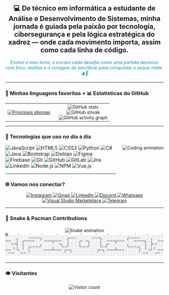 <h2 align="center">💻 De técnico em informática a estudante de Análise e Desenvolvimento de Sistemas, minha jornada é guiada pela paixão por tecnologia, cibersegurança e pela lógica estratégica do xadrez — onde cada movimento importa, assim como cada linha de código.</h2>

<p align="center" style="font-style: italic; color: #0891b2;">
Evoluir é meu lema, e encaro cada desafio como uma partida decisiva: com foco, análise e a coragem de sacrificar para conquistar o xeque-mate. ♟️🚀
</p>

---

### 🧠 Minhas linguagens favoritas + 📊 Estatísticas do GitHub

<table align="center">
  <tr>
    <td align="center">
      <a href="https://github.com/Samuel-Ziger" target="_blank" rel="noopener noreferrer">
        <img src="https://github-readme-stats.vercel.app/api/top-langs/?username=Samuel-Ziger&langs_count=10&title_color=0891b2&text_color=ffffff&icon_color=0891b2&bg_color=1c1917&hide_border=true&locale=en&custom_title=Principais%20Idiomas" alt="Principais idiomas" />
      </a>
    </td>
    <td align="center" style="padding-left: 20px;">
      <img src="https://github-readme-stats.vercel.app/api?username=Samuel-Ziger&hide_title=false&hide_rank=false&show_icons=true&include_all_commits=true&count_private=true&theme=dracula&locale=en&hide_border=false" height="150" alt="GitHub stats" /><br>
      <img src="https://streak-stats.demolab.com?user=Samuel-Ziger&locale=en&mode=daily&theme=dracula&hide_border=false&border_radius=5" height="150" alt="GitHub streak" /><br>
      <img src="https://github-readme-activity-graph.vercel.app/graph?username=Samuel-Ziger&theme=redical&area=true" height="150" alt="GitHub activity graph" />
    </td>
  </tr>
</table>

---

### 🚀 Tecnologias que uso no dia a dia

<div align="center">
  <img src="https://user-images.githubusercontent.com/74038190/225813708-98b745f2-7d22-48cf-9150-083f1b00d6c9.gif" alt="Coding animation" height="150" style="float: right; margin-left: 20px;" />
  
  <p align="left" style="font-size: 1.1em;">
    <img src="https://cdn.jsdelivr.net/gh/devicons/devicon/icons/javascript/javascript-original.svg" height="30" alt="JavaScript" />
    <img src="https://cdn.jsdelivr.net/gh/devicons/devicon/icons/html5/html5-original.svg" height="30" alt="HTML5" />
    <img src="https://cdn.jsdelivr.net/gh/devicons/devicon/icons/css3/css3-original.svg" height="30" alt="CSS3" />
    <img src="https://cdn.jsdelivr.net/gh/devicons/devicon/icons/python/python-original.svg" height="30" alt="Python" />
    <img src="https://cdn.jsdelivr.net/gh/devicons/devicon/icons/csharp/csharp-original.svg" height="30" alt="C#" />
    <img src="https://cdn.jsdelivr.net/gh/devicons/devicon/icons/java/java-original.svg" height="30" alt="Java" />
    <img src="https://cdn.jsdelivr.net/gh/devicons/devicon/icons/bootstrap/bootstrap-original.svg" height="30" alt="Bootstrap" />
    <img src="https://cdn.jsdelivr.net/gh/devicons/devicon/icons/debian/debian-original.svg" height="30" alt="Debian" />
    <img src="https://cdn.jsdelivr.net/gh/devicons/devicon/icons/figma/figma-original.svg" height="30" alt="Figma" />
    <img src="https://cdn.jsdelivr.net/gh/devicons/devicon/icons/firebase/firebase-plain.svg" height="30" alt="Firebase" />
    <img src="https://cdn.jsdelivr.net/gh/devicons/devicon/icons/git/git-original.svg" height="30" alt="Git" />
    <img src="https://cdn.jsdelivr.net/gh/devicons/devicon/icons/github/github-original.svg" height="30" alt="GitHub" />
    <img src="https://cdn.jsdelivr.net/gh/devicons/devicon/icons/gitlab/gitlab-original.svg" height="30" alt="GitLab" />
    <img src="https://cdn.jsdelivr.net/gh/devicons/devicon/icons/jira/jira-original.svg" height="30" alt="Jira" />
    <img src="https://cdn.jsdelivr.net/gh/devicons/devicon/icons/linkedin/linkedin-original.svg" height="30" alt="LinkedIn" />
    <img src="https://cdn.jsdelivr.net/gh/devicons/devicon/icons/nodejs/nodejs-original.svg" height="30" alt="Node.js" />
    <img src="https://cdn.jsdelivr.net/gh/devicons/devicon/icons/npm/npm-original-wordmark.svg" height="30" alt="NPM" />
    <img src="https://cdn.jsdelivr.net/gh/devicons/devicon/icons/vuejs/vuejs-original.svg" height="30" alt="Vue.js" />
  </p>
</div>

---

### 🌐 Vamos nos conectar?

<div align="center" style="margin-top: 10px;">
  <a href="https://www.instagram.com/samuel_ziger/" target="_blank" rel="noopener noreferrer">
    <img src="https://img.shields.io/static/v1?message=Instagram&logo=instagram&color=E4405F&logoColor=white&style=for-the-badge" height="35" alt="Instagram" />
  </a>
  <a href="mailto:samuelziger01@gmail.com" target="_blank" rel="noopener noreferrer">
    <img src="https://img.shields.io/static/v1?message=Gmail&logo=gmail&color=D14836&logoColor=white&style=for-the-badge" height="35" alt="Gmail" />
  </a>
  <a href="https://www.linkedin.com/in/samuel-ziger-237524357/" target="_blank" rel="noopener noreferrer">
    <img src="https://img.shields.io/static/v1?message=LinkedIn&logo=linkedin&color=0077B5&logoColor=white&style=for-the-badge" height="35" alt="LinkedIn" />
  </a>
  <a href="https://discord.com/invite/alucard.xp" target="_blank" rel="noopener noreferrer">
    <img src="https://img.shields.io/static/v1?message=Discord&logo=discord&color=7289DA&logoColor=white&style=for-the-badge" height="35" alt="Discord" />
  </a>
  <a href="https://wa.me/61986536975" target="_blank" rel="noopener noreferrer">
    <img src="https://img.shields.io/static/v1?message=Whatsapp&logo=whatsapp&color=25D366&logoColor=white&style=for-the-badge" height="35" alt="Whatsapp" />
  </a>
  <a href="https://marketplace.visualstudio.com/" target="_blank" rel="noopener noreferrer">
    <img src="https://img.shields.io/static/v1?message=Visual%20Studio%20Marketplace&logo=visualstudio&color=e2165e&logoColor=white&style=for-the-badge" height="35" alt="Visual Studio Marketplace" />
  </a>
  <a href="https://t.me/Samuel_ziger" target="_blank" rel="noopener noreferrer">
    <img src="https://img.shields.io/static/v1?message=Telegram&logo=telegram&color=2CA5E0&logoColor=white&style=for-the-badge" height="35" alt="Telegram" />
  </a>
</div>

---

### 🐍 Snake & Pacman Contributions

<div align="center" style="margin-top: 20px;">
  <img src="https://raw.githubusercontent.com/Samuel-Ziger/Samuel-Ziger/output/snake.svg" alt="Snake animation" />
</div>

<picture>
  <source media="(prefers-color-scheme: dark)" srcset="https://raw.githubusercontent.com/Samuel-Ziger/Samuel-Ziger/output/pacman-contribution-graph-dark.svg">
  <source media="(prefers-color-scheme: light)" srcset="https://raw.githubusercontent.com/Samuel-Ziger/Samuel-Ziger/output/pacman-contribution-graph.svg">
  <img alt="Pacman contribution graph" src="https://raw.githubusercontent.com/Samuel-Ziger/Samuel-Ziger/output/pacman-contribution-graph.svg" style="display: block; margin: 0 auto;" />
</picture>

---

### 👁️ Visitantes

<div align="center" style="margin-top: 20px;">
  <img src="https://profile-counter.glitch.me/Samuel-Ziger/count.svg?" alt="Visitor count" />
</div>
